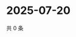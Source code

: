 # 2025-07-20

共 0 条

<!-- BEGIN ZHIHUVIDEO -->
<!-- 最后更新时间 Sun Jul 20 2025 13:18:22 GMT+0800 (China Standard Time) -->

<!-- END ZHIHUVIDEO -->

